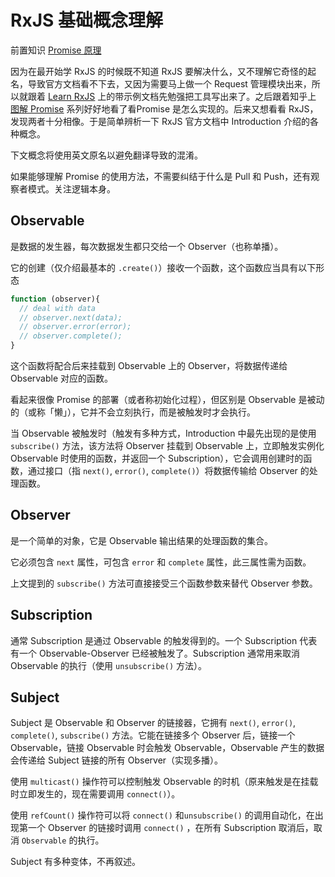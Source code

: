 # RxJS 基础概念理解

前置知识 [Promise 原理](../web-foundation/promise-base.md)

因为在最开始学 RxJS 的时候既不知道 RxJS 要解决什么，又不理解它奇怪的起名，导致官方文档看不下去，又因为需要马上做一个 Request 管理模块出来，所以就跟着 [Learn RxJS](learnrxjs.io) 上的带示例文档先勉强把工具写出来了。之后跟着知乎上 [图解 Promise](https://zhuanlan.zhihu.com/p/58428287) 系列好好地看了看Promise 是怎么实现的。后来又想看看 RxJS，发现两者十分相像。于是简单辨析一下 RxJS 官方文档中 Introduction 介绍的各种概念。

下文概念将使用英文原名以避免翻译导致的混淆。

如果能够理解 Promise 的使用方法，不需要纠结于什么是 Pull 和 Push，还有观察者模式。关注逻辑本身。

## Observable

是数据的发生器，每次数据发生都只交给一个 Observer（也称单播）。

它的创建（仅介绍最基本的 `.create()`）接收一个函数，这个函数应当具有以下形态

```js
function (observer){
  // deal with data
  // observer.next(data);
  // observer.error(error);
  // observer.complete();
}
```

这个函数将配合后来挂载到 Observable 上的 Observer，将数据传递给 Observable 对应的函数。

看起来很像 Promise 的部署（或者称初始化过程），但区别是 Observable 是被动的（或称「懒」），它并不会立刻执行，而是被触发时才会执行。

当 Observable 被触发时（触发有多种方式，Introduction 中最先出现的是使用 `subscribe()` 方法，该方法将 Observer 挂载到 Observable 上，立即触发实例化 Observable 时使用的函数，并返回一个 Subscription），它会调用创建时的函数，通过接口（指 `next()`, `error()`, `complete()`）将数据传输给 Observer 的处理函数。

## Observer

是一个简单的对象，它是 Observable 输出结果的处理函数的集合。

它必须包含 `next` 属性，可包含 `error` 和 `complete` 属性，此三属性需为函数。

上文提到的 `subscribe()` 方法可直接接受三个函数参数来替代 Observer 参数。

## Subscription

通常 Subscription 是通过 Observable 的触发得到的。一个 Subscription 代表有一个 Observable-Observer 已经被触发了。Subscription 通常用来取消 Observable 的执行（使用 `unsubscribe()` 方法）。

## Subject

Subject 是 Observable 和 Observer 的链接器，它拥有 `next()`, `error()`, `complete()`, `subscribe()` 方法。它能在链接多个 Observer 后，链接一个 Observable，链接 Observable 时会触发 Observable，Observable 产生的数据会传递给 Subject 链接的所有 Observer（实现多播）。

使用 `multicast()` 操作符可以控制触发 Observable 的时机（原来触发是在挂载时立即发生的，现在需要调用 `connect()`）。

使用 `refCount()` 操作符可以将 `connect()` 和`unsubscribe()` 的调用自动化，在出现第一个 Observer 的链接时调用 `connect()` ，在所有 Subscription 取消后，取消 `Observable` 的执行。

Subject 有多种变体，不再叙述。